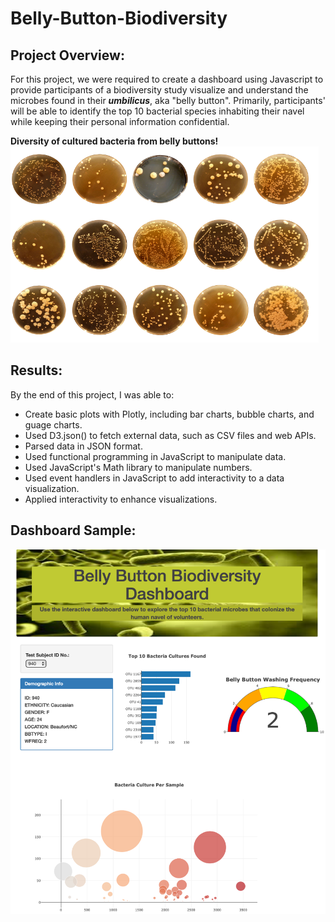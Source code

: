 # Belly-Button-Biodiversity
## Project Overview:
For this project, we were required to create a dashboard using Javascript to provide participants of a  biodiversity study visualize and understand the microbes found in their ***umbilicus***, aka "belly button".  Primarily, participants' will be able to identify the top 10 bacterial species inhabiting their navel while keeping their personal information confidential. 

**Diversity of cultured bacteria from belly buttons!** 
![bacteria](https://github.com/AQUINT01/Belly-Button-Biodiversity/blob/main/static/images/microbes_culture_sm.png)





## Results:
By the end of this project, I was able to:

- Create basic plots with Plotly, including bar charts, bubble charts, and guage charts.
- Used D3.json() to fetch external data, such as CSV files and web APIs.
- Parsed data in JSON format.
- Used functional programming in JavaScript to manipulate data.
- Used JavaScript's Math library to manipulate numbers.
- Used event handlers in JavaScript to add interactivity to a data visualization.
- Applied interactivity to enhance visualizations.




## Dashboard Sample:

![bbb](https://github.com/AQUINT01/Belly-Button-Biodiversity/blob/main/static/images/dashboard.png)
